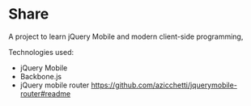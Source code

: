 Share
================================================================================

A project to learn jQuery Mobile and modern client-side programming,


Technologies used:
- jQuery Mobile
- Backbone.js
- jQuery mobile router https://github.com/azicchetti/jquerymobile-router#readme

